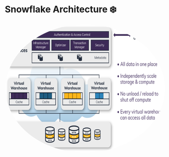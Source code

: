 # Snowflake Architecture  ❄️

<div align="center">
<img align="center" alt="Snowflake" src="https://github.com/urja2001/Snowflake-Complete-Notes-HandsOn/blob/5bf168ba921a1a9d73fad3698130e8cacf2fc76a/Chapter%2000%20-%20Architecture%20of%20%20Snowflake/pics/SnowflakeArchitecture.png" width="500" height="400" style="border-radius:50%">
</div>
